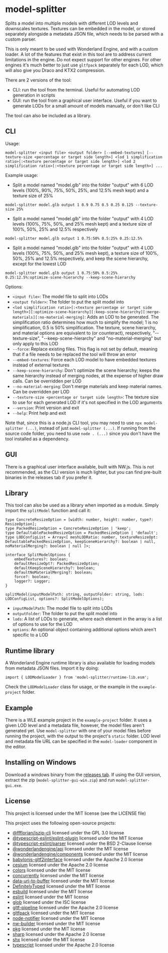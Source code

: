 # model-splitter

Splits a model into multiple models with different LOD levels and downscales
textures. Textures can be embedded in the model, or stored separately alongside
a metadata JSON file, which needs to be parsed with a custom parser.

This is only meant to be used with Wonderland Engine, and with a custom loader.
A lot of the features that exist in this tool are to address current limitations
in the engine. Do not expect support for other engines. For other engines it's
much better to just use `gltfpack` separately for each LOD, which will also give
you Draco and KTX2 compression.

There are 2 versions of the tool:
- CLI: run the tool from the terminal. Useful for automating LOD generation in scripts
- GUI: run the tool from a graphical user interface. Useful if you want to generate LODs for a small amount of models manually, or don't like CLI

The tool can also be included as a library.

## CLI

Usage:
```
model-splitter <input file> <output folder> [--embed-textures] [--texture-size <percentage or target side length>] <lod 1 simplification ratio>[:<texture percentage or target side length>] <lod 2 simplification ratio>[:<texture percentage or target side length>] ...
```

Example usage:
- Split a model named "model.glb" into the folder "output" with 6 LOD levels (100%, 90%, 75%, 50%, 25%, and 12.5% mesh kept) and a texture size of 25%
```
model-splitter model.glb output 1 0.9 0.75 0.5 0.25 0.125 --texture-size 25%
```
- Split a model named "model.glb" into the folder "output" with 4 LOD levels (100%, 75%, 50%, and 25% mesh kept) and a texture size of 100%, 50%, 25% and 12.5% respectively
```
model-splitter model.glb output 1 0.75:50% 0.5:25% 0.25:12.5%
```
- Split a model named "model.glb" into the folder "output" with 4 LOD levels (100%, 75%, 50%, and 25% mesh kept), a texture size of 100%, 50%, 25% and 12.5% respectively, and keep the scene hierarchy, except for the lowest LOD
```
model-splitter model.glb output 1 0.75:50% 0.5:25% 0.25:12.5%:optimize-scene-hierarchy --keep-scene-hierarchy
```

Options:
- `<input file>`: The model file to split into LODs
- `<output folder>`: The folder to put the split model into
- `<lod simplification ratio>[:<texture percentage or target side length>][:optimize-scene-hierarchy][:keep-scene-hierarchy][:merge-materials][:no-material-merging]`: Adds an LOD to be generated. The simplification ratio determines how much to simplify the model; 1 is no simplification, 0.5 is 50% simplification. The texture, scene hierarchy, and material options are equivalent to (or counteract), respectively, "--texture-size", "--keep-scene-hierarchy" and "no-material-merging" but only apply to this LOD
- `--force`: Replace existing files. This flag is not set by default, meaning that if a file needs to be replaced the tool will throw an error
- `--embed-textures`: Force each LOD model to have embedded textures instead of external textures
- `--keep-scene-hierarchy`: Don't optimize the scene hierarchy; keeps the same hierarchy instead of merging nodes, at the expense of higher draw calls. Can be overridden per LOD
- `--no-material-merging`: Don't merge materials and keep material names. Can be overridden per LOD
- `--texture-size <percentage or target side length>`: The texture size to use for each generated LOD if it's not specified in the LOD arguments
- `--version`: Print version and exit
- `--help`: Print help and exit

Note that, since this is a node.js CLI tool, you may need to use
`npx model-splitter (...)`, instead of just `model-splitter (...)`. If running
from the source code folder, you need to use `node . (...)` since you don't have
the tool installed as a dependency.

## GUI

There is a graphical user interface available, built with NW.js. This is not
recommended, as the CLI version is much lighter, but you can find pre-built
binaries in the releases tab if you prefer it.

## Library

This tool can also be used as a library when imported as a module. Simply import
the `splitModel` function and call it:

```
type ConcreteResizeOption = [width: number, height: number, type?: ResizeOption];
type PackedResizeOption = ConcreteResizeOption | 'keep';
type DefaultablePackedResizeOption = PackedResizeOption | 'default';
type LODConfigList = Array<[ meshLODRatio: number, textureResizeOpt: DefaultablePackedResizeOption, keepSceneHierarchy?: boolean | null, noMaterialMerging?: boolean | null ]>;

interface SplitModelOptions {
    embedTextures?: boolean;
    defaultResizeOpt?: PackedResizeOption;
    defaultKeepSceneHierarchy?: boolean;
    defaultNoMaterialMerging?: boolean;
    force?: boolean;
    logger?: Logger;
}

splitModel(inputModelPath: string, outputFolder: string, lods: LODConfigList, options?: SplitModelOptions);
```

- `inputModelPath`: The model file to split into LODs
- `outputFolder`: The folder to put the split model into
- `lods`: A list of LODs to generate, where each element in the array is a list of options to use for the LOD
- `options`: An optional object containing additional options which aren't specific to a LOD

## Runtime library

A Wonderland Engine runtime library is also available for loading models from
metadata JSON files. Import it by doing:

```
import { LODModelLoader } from 'model-splitter/runtime-lib.esm';
```

Check the `LODModelLoader` class for usage, or the example in the
`example-project` folder.

## Example

There is a WLE example project in the `example-project` folder. It uses a given
LOD level and a metadata file, however, the model files aren't generated yet.
Use `model-splitter` with one of your model files before running the project,
with the output to the project's `static` folder. LOD level and metadata file
URL can be specified in the `model-loader` component in the editor.

## Installing on Windows

Download a windows binary from the
[releases tab](https://github.com/playkostudios/model-splitter/releases/). If
using the GUI version, extract the zip (`model-splitter-gui-win.zip`) and run
`model-splitter-gui.exe`.

## License

This project is licensed under the MIT license (see the LICENSE file)

This project uses the following open-source projects:
- [@ffflorian/jszip-cli](https://github.com/ffflorian/node-packages/tree/main) licensed under the GPL 3.0 license
- [@typescript-eslint/eslint-plugin](https://github.com/typescript-eslint/typescript-eslint) licensed under the MIT license
- [@typescript-eslint/parser](https://github.com/typescript-eslint/typescript-eslint) licensed under the BSD 2-Clause license
- [@wonderlandengine/api](https://www.npmjs.com/package/@wonderlandengine/api) licensed under the MIT license
- [@wonderlandengine/components](https://www.npmjs.com/package/@wonderlandengine/components) licensed under the MIT license
- [babylonjs-gltf2interface](https://www.babylonjs.com/) licensed under the Apache 2.0 license
- [cesium](http://cesium.com/cesiumjs/) licensed under the Apache 2.0 license
- [colors](https://github.com/Marak/colors.js) licensed under the MIT license
- [concurrently](https://github.com/open-cli-tools/concurrently#readme) licensed under the MIT license
- [data-uri-to-buffer](https://github.com/TooTallNate/node-data-uri-to-buffer) licensed under the MIT license
- [DefinitelyTyped](http://definitelytyped.github.io/) licensed under the MIT license
- [esbuild](https://github.com/evanw/esbuild) licensed under the MIT license
- [eslint](https://github.com/eslint/eslint) licensed under the MIT license
- [glob](https://github.com/isaacs/node-glob#readme) licensed under the ISC license
- [gltf-pipeline](https://github.com/CesiumGS/gltf-pipeline) licensed under the Apache 2.0 license
- [gltfpack](https://github.com/zeux/meshoptimizer) licensed under the MIT license
- [node-notifier](https://github.com/mikaelbr/node-notifier#readme) licensed under the MIT license
- [nw-builder](https://github.com/nwutils/nw-builder) licensed under the MIT license
- [pkg](https://github.com/vercel/pkg#readme) licensed under the MIT license
- [sharp](https://github.com/lovell/sharp) licensed under the Apache 2.0 license
- [shx](https://github.com/shelljs/shx#readme) licensed under the MIT license
- [typescript](https://github.com/Microsoft/TypeScript) licensed under the Apache 2.0 license